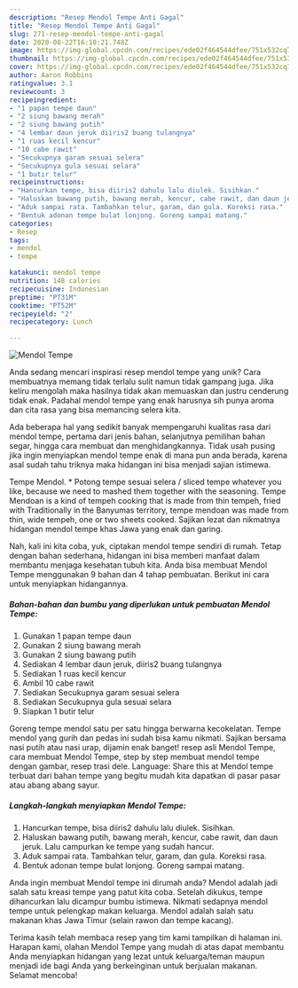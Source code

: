 ```yaml
---
description: "Resep Mendol Tempe Anti Gagal"
title: "Resep Mendol Tempe Anti Gagal"
slug: 271-resep-mendol-tempe-anti-gagal
date: 2020-08-22T16:10:21.748Z
image: https://img-global.cpcdn.com/recipes/ede02f464544dfee/751x532cq70/mendol-tempe-foto-resep-utama.jpg
thumbnail: https://img-global.cpcdn.com/recipes/ede02f464544dfee/751x532cq70/mendol-tempe-foto-resep-utama.jpg
cover: https://img-global.cpcdn.com/recipes/ede02f464544dfee/751x532cq70/mendol-tempe-foto-resep-utama.jpg
author: Aaron Robbins
ratingvalue: 3.1
reviewcount: 3
recipeingredient:
- "1 papan tempe daun"
- "2 siung bawang merah"
- "2 siung bawang putih"
- "4 lembar daun jeruk diiris2 buang tulangnya"
- "1 ruas kecil kencur"
- "10 cabe rawit"
- "Secukupnya garam sesuai selera"
- "Secukupnya gula sesuai selara"
- "1 butir telur"
recipeinstructions:
- "Hancurkan tempe, bisa diiris2 dahulu lalu diulek. Sisihkan."
- "Haluskan bawang putih, bawang merah, kencur, cabe rawit, dan daun jeruk. Lalu campurkan ke tempe yang sudah hancur."
- "Aduk sampai rata. Tambahkan telur, garam, dan gula. Koreksi rasa."
- "Bentuk adonan tempe bulat lonjong. Goreng sampai matang."
categories:
- Resep
tags:
- mendol
- tempe

katakunci: mendol tempe 
nutrition: 148 calories
recipecuisine: Indonesian
preptime: "PT31M"
cooktime: "PT52M"
recipeyield: "2"
recipecategory: Lunch

---
```



![Mendol Tempe](https://img-global.cpcdn.com/recipes/ede02f464544dfee/751x532cq70/mendol-tempe-foto-resep-utama.jpg)

Anda sedang mencari inspirasi resep mendol tempe yang unik? Cara membuatnya memang tidak terlalu sulit namun tidak gampang juga. Jika keliru mengolah maka hasilnya tidak akan memuaskan dan justru cenderung tidak enak. Padahal mendol tempe yang enak harusnya sih punya aroma dan cita rasa yang bisa memancing selera kita.

Ada beberapa hal yang sedikit banyak mempengaruhi kualitas rasa dari mendol tempe, pertama dari jenis bahan, selanjutnya pemilihan bahan segar, hingga cara membuat dan menghidangkannya. Tidak usah pusing jika ingin menyiapkan mendol tempe enak di mana pun anda berada, karena asal sudah tahu triknya maka hidangan ini bisa menjadi sajian istimewa.

Tempe Mendol. * Potong tempe sesuai selera / sliced tempe whatever you like, because we need to mashed them together with the seasoning. Tempe Mendoan is a kind of tempeh cooking that is made from thin tempeh, fried with Traditionally in the Banyumas territory, tempe mendoan was made from thin, wide tempeh, one or two sheets cooked. Sajikan lezat dan nikmatnya hidangan mendol tempe khas Jawa yang enak dan garing.


Nah, kali ini kita coba, yuk, ciptakan mendol tempe sendiri di rumah. Tetap dengan bahan sederhana, hidangan ini bisa memberi manfaat dalam membantu menjaga kesehatan tubuh kita. Anda bisa membuat Mendol Tempe menggunakan 9 bahan dan 4 tahap pembuatan. Berikut ini cara untuk menyiapkan hidangannya.

<!--inarticleads1-->

##### Bahan-bahan dan bumbu yang diperlukan untuk pembuatan Mendol Tempe:

1. Gunakan 1 papan tempe daun
1. Gunakan 2 siung bawang merah
1. Gunakan 2 siung bawang putih
1. Sediakan 4 lembar daun jeruk, diiris2 buang tulangnya
1. Sediakan 1 ruas kecil kencur
1. Ambil 10 cabe rawit
1. Sediakan Secukupnya garam sesuai selera
1. Sediakan Secukupnya gula sesuai selara
1. Siapkan 1 butir telur


Goreng tempe mendol satu per satu hingga berwarna kecokelatan. Tempe mendol yang gurih dan pedas ini sudah bisa kamu nikmati. Sajikan bersama nasi putih atau nasi urap, dijamin enak banget! resep asli Mendol Tempe, cara membuat Mendol Tempe, step by step membuat mendol tempe dengan gambar, resep trasi dele. Language: Share this at Mendol tempe terbuat dari bahan tempe yang begitu mudah kita dapatkan di pasar pasar atau abang abang sayur. 

<!--inarticleads2-->

##### Langkah-langkah menyiapkan Mendol Tempe:

1. Hancurkan tempe, bisa diiris2 dahulu lalu diulek. Sisihkan.
1. Haluskan bawang putih, bawang merah, kencur, cabe rawit, dan daun jeruk. Lalu campurkan ke tempe yang sudah hancur.
1. Aduk sampai rata. Tambahkan telur, garam, dan gula. Koreksi rasa.
1. Bentuk adonan tempe bulat lonjong. Goreng sampai matang.


Anda ingin membuat Mendol tempe ini dirumah anda? Mendol adalah jadi salah satu kreasi tempe yang patut kita coba. Setelah dikukus, tempe dihancurkan lalu dicampur bumbu istimewa. Nikmati sedapnya mendol tempe untuk pelengkap makan keluarga. Mendol adalah salah satu makanan khas Jawa Timur (selain rawon dan tempe kacang). 

Terima kasih telah membaca resep yang tim kami tampilkan di halaman ini. Harapan kami, olahan Mendol Tempe yang mudah di atas dapat membantu Anda menyiapkan hidangan yang lezat untuk keluarga/teman maupun menjadi ide bagi Anda yang berkeinginan untuk berjualan makanan. Selamat mencoba!
